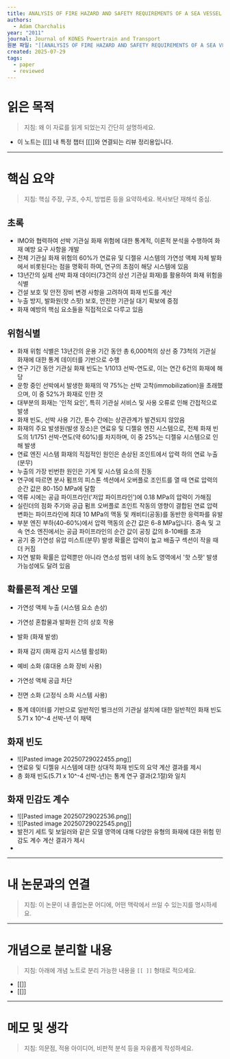 ```yaml
---
title: ANALYSIS OF FIRE HAZARD AND SAFETY REQUIREMENTS OF A SEA VESSEL ENGINE ROOMS
authors:
  - Adam Charchalis
year: "2011"
journal: Journal of KONES Powertrain and Transport
원본 파일: "[[ANALYSIS OF FIRE HAZARD AND SAFETY REQUIREMENTS OF A SEA VESSEL ENGINE ROOMS.pdf]]"
created: 2025-07-29
tags:
  - paper
  - reviewed
---
```

# 읽은 목적  
> 지침: 왜 이 자료를 읽게 되었는지 간단히 설명하세요.

- 이 노트는 [[]] 내 특정 챕터 [[]]와 연결되는 리뷰 정리용입니다.  
---

#  핵심 요약  
> 지침: 핵심 주장, 구조, 수치, 방법론 등을 요약하세요. 복사보단 재해석 중심.

## 초록
- IMO와 협력하여 선박 기관실 화재 위험에 대한 통계적, 이론적 분석을 수행하여 화재 예방 요구 사항을 개발
- 전체 기관실 화재 위험의 60%가 연료유 및 디젤유 시스템의 가연성 액체 자체 발화에서 비롯된다는 점을 명확히 하여, 연구의 초점이 해당 시스템에 있음
- 13년간의 실제 선박 화재 데이터(73건의 상선 기관실 화재)를 활용하여 화재 위험을 식별
- 건설 보호 및 안전 장비 변경 사항을 고려하여 화재 빈도를 계산
- 누출 방지, 발화원(핫 스팟) 보호, 안전한 기관실 대기 확보에 중점
- 화재 예방의 핵심 요소들을 직접적으로 다루고 있음

## 위험식별
- 화재 위험 식별은 13년간의 운용 기간 동안 총 6,000척의 상선 중 73척의 기관실 화재에 대한 통계 데이터를 기반으로 수행
- 연구 기간 동안 기관실 화재 빈도는 1/1013 선박-연도로, 이는 연간 6건의 화재에 해당
- 운항 중인 선박에서 발생한 화재의 약 75%는 선박 고착(immobilization)을 초래했으며, 이 중 52%가 화재로 인한 것
- 대부분의 화재는 '인적 요인', 특히 기관실 서비스 및 사용 오류로 인해 간접적으로 발생
- 화재 빈도, 선박 사용 기간, 톤수 간에는 상관관계가 발견되지 않았음
- 화재의 주요 발생원(발생 장소)은 연료유 및 디젤유 엔진 시스템으로, 전체 화재 빈도의 1/1751 선박-연도(약 60%)를 차지하며, 이 중 25%는 디젤유 시스템으로 인해 발생
- 연료 엔진 시스템 화재의 직접적인 원인은 손상된 조인트에서 압력 하의 연료 누출(분무)
- 누출의 가장 빈번한 원인은 기계 및 시스템 요소의 진동
- 연구에 따르면 분사 펌프의 피스톤 섹션에서 오버플로 조인트를 열 때 연료 압력의 순간 값은 80-150 MPa에 달함
- 역류 시에는 공급 파이프라인('저압 파이프라인')에 0.18 MPa의 압력이 가해짐
- 실린더의 점화 주기와 공급 펌프 오버플로 조인트 작동의 영향이 결합된 연료 압력 변화는 파이프라인에 최대 10 MPa의 맥동 및 캐비티(공동)를 동반한 응력파를 유발
- 부분 엔진 부하(40-60%)에서 압력 맥동의 순간 값은 6-8 MPa입니다. 중속 및 고속 연소 엔진에서는 공급 파이프라인의 순간 값이 공칭 값의 8-10배를 초과
- 공기 중 가연성 유압 미스트(분무) 발생 확률은 압력이 높고 배출구 섹션이 작을 때 더 커짐
- 자연 발화 확률은 압력뿐만 아니라 연소성 범위 내의 농도 영역에서 '핫 스팟' 발생 가능성에도 달려 있음

## 확률론적 계산 모델
- 가연성 액체 누출 (시스템 요소 손상)
- 가연성 혼합물과 발화원 간의 상호 작용
- 발화 (화재 발생)
- 화재 감지 (화재 감지 시스템 활성화)
- 예비 소화 (휴대용 소화 장비 사용)
- 가연성 액체 공급 차단
- 전면 소화 (고정식 소화 시스템 사용)

- 통계 데이터를 기반으로 일반적인 벌크선의 기관실 설치에 대한 일반적인 화재 빈도 5.71 x 10^-4 선박-년 이 채택

## 화재 빈도
- ![[Pasted image 20250729022455.png]]
- 연료유 및 디젤유 시스템에 대한 상대적 화재 빈도의 요약 계산 결과를 제시
- 총 화재 빈도(5.71 x 10^-4 선박-년)는 통계 연구 결과(2.1절)와 일치

## 화재 민감도 계수
- ![[Pasted image 20250729022536.png]]
- ![[Pasted image 20250729022545.png]]
- 발전기 세트 및 보일러와 같은 모델 영역에 대해 다양한 유형의 화재에 대한 위험 민감도 계수 계산 결과가 제시
- 





---

# 내 논문과의 연결  
> 지침: 이 논문이 내 졸업논문 어디에, 어떤 맥락에서 쓰일 수 있는지를 명시하세요.

---

# 개념으로 분리할 내용  
> 지침: 아래에 개념 노트로 분리 가능한 내용을 `[[ ]]` 형태로 적으세요.

- [[]]
- [[]]

---

# 메모 및 생각  
> 지침: 의문점, 적용 아이디어, 비판적 분석 등을 자유롭게 작성하세요.

